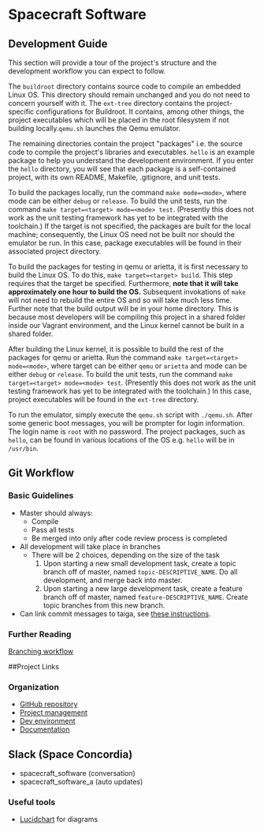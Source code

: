# Spacecraft Software

## Development Guide
This section will provide a tour of the project's structure and the development
workflow you can expect to follow.

The `buildroot` directory contains source code to compile an embedded Linux OS.
This directory should remain unchanged and you do not need to concern yourself
with it. The `ext-tree` directory contains the project-specific configurations
for Buildroot. It contains, among other things, the project executables which
will be placed in the root filesystem if not building locally.`qemu.sh` 
launches the Qemu emulator.

The remaining directories contain the project "packages" i.e. the source code to
compile the project's libraries and executables. `hello` is an example package
to help you understand the development environment. If you enter the `hello`
directory, you will see that each package is a self-contained project, with its
own README, Makefile, .gitignore, and unit tests.

To build the packages locally, run the command `make mode=<mode>`, where mode
can be either `debug` or `release`. To build the unit tests, run the command
`make target=<target> mode=<mode> test`. (Presently this does not work as the unit testing framework
has yet to be integrated with the toolchain.) If the target is not specified,
the packages are built for the local machine; consequently, the Linux OS need
not be built nor should the emulator be run. In this case, package executables
will be found in their associated project directory.

To build the packages for testing in qemu or arietta, it is first necessary 
to build the Linux OS. To do this, `make target=<target> build`.
This step requires that the target be specified. Furthermore,
**note that it will take approximately one hour to build the OS.** Subsequent
invokations of `make` will not need to rebuild the entire OS and so will take
much less time. Further note that the build output will be in your home
directory. This is because most developers will be compiling this project in a
shared folder inside our Vagrant environment, and the Linux kernel cannot be
built in a shared folder.

After building the Linux kernel, it is possible to build the rest of the
packages for qemu or arietta. Run the command
`make target=<target> mode=<mode>`, where
target can be either `qemu` or `arietta` and mode can be either `debug` or
`release`. To build the unit tests, run the command `make target=<target>
mode=<mode> test`. (Presently this does not work as the unit testing framework
has yet to be integrated with the toolchain.) In this case, project executables
will be found in the `ext-tree` directory.

To run the emulator, simply execute the `qemu.sh` script with `./qemu.sh`. After
some generic boot messages, you will be prompter for login information. The
login name is `root` with no password. The project packages, such as `hello`,
can be found in various locations of the OS e.g. `hello` will be in `/usr/bin`.

## Git Workflow
### Basic Guidelines
- Master should always:
  - Compile
  - Pass all tests
  - Be merged into only after code review process is completed
- All development will take place in branches
  - There will be 2 choices, depending on the size of the task
    1. Upon starting a new small development task, create a topic branch off of master, named `topic-DESCRIPTIVE_NAME`. Do all development, and merge back into master.
    2. Upon starting a new large development task, create a feature branch off of master, named `feature-DESCRIPTIVE_NAME`. Create topic branches from this new branch.
- Can link commit messages to taiga, see [these instructions](https://tree.taiga.io/support/integrations/changing-elements-status-via-commit-message/).

### Further Reading
[Branching workflow](https://git-scm.com/book/en/v2/Git-Branching-Branching-Workflows)

##Project Links
### Organization
- [GitHub repository](https://github.com/spaceconcordia/SpacecraftSoftware)
- [Project management](https://tree.taiga.io/project/slijs-spacecraft-software/)
- [Dev environment](https://github.com/spaceconcordia/vagrant)
- [Documentation](https://github.com/Slijs/SpacecraftSoftware/wiki)


## Slack (Space Concordia)
- spacecraft_software (conversation)
- spacecraft_software_a (auto updates)

### Useful tools
- [Lucidchart](https://www.lucidchart.com/) for diagrams
